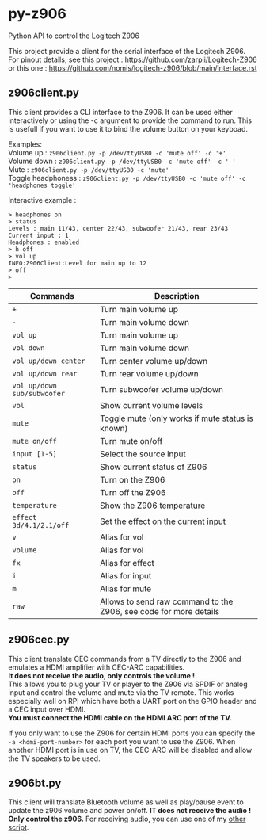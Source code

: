 # py-z906
Python API to control the Logitech Z906

This project provide a client for the serial interface of the Logitech Z906.  
For pinout details, see this project : https://github.com/zarpli/Logitech-Z906 or this one : https://github.com/nomis/logitech-z906/blob/main/interface.rst

## z906client.py
This client provides a CLI interface to the Z906.
It can be used either interactively or using the -c argument to provide the command to run.
This is usefull if you want to use it to bind the volume button on your keyboad.

Examples:  
Volume up : ```z906client.py -p /dev/ttyUSB0 -c 'mute off' -c '+'```  
Volume down : ```z906client.py -p /dev/ttyUSB0 -c 'mute off' -c '-'```  
Mute : ```z906client.py -p /dev/ttyUSB0 -c 'mute'```  
Toggle headphoness : ```z906client.py -p /dev/ttyUSB0 -c 'mute off' -c 'headphones toggle'```  

Interactive example :

```# ~/z906 $ ./z906client.py -p /dev/ttyUSB0
> headphones on
> status
Levels : main 11/43, center 22/43, subwoofer 21/43, rear 23/43
Current input : 1
Headphones : enabled
> h off
> vol up
INFO:Z906Client:Level for main up to 12
> off
>
```

| Commands | Description |
| --- | --- |
| `+` | Turn main volume up |
| `-` | Turn main volume down |
| `vol up` | Turn main volume up |
| `vol down` | Turn main volume down |
| `vol up/down center` | Turn center volume up/down |
| `vol up/down rear` | Turn rear volume up/down |
| `vol up/down sub/subwoofer` | Turn subwoofer volume up/down |
| `vol` | Show current volume levels |
| `mute` | Toggle mute (only works if mute status is known) |
| `mute on/off` | Turn mute on/off |
| `input [1-5]` | Select the source input |
| `status` | Show current status of Z906 |
| `on` | Turn on the Z906 |
| `off` | Turn off the Z906 |
| `temperature` | Show the Z906 temperature |
| `effect 3d/4.1/2.1/off` | Set the effect on the current input |
| `v` | Alias for vol |
| `volume` | Alias for vol |
| `fx` | Alias for effect |
| `i` | Alias for input |
| `m` | Alias for mute |
| `raw` | Allows to send raw command to the Z906, see code for more details |


## z906cec.py
This client translate CEC commands from a TV directly to the Z906 and emulates a HDMI amplifier with CEC-ARC capabilities.  
**It does not receive the audio, only controls the volume !**  
This allows you to plug your TV or player to the Z906 via SPDIF or analog input and control the volume and mute via the TV remote.
This works especially well on RPI which have both a UART port on the GPIO header and a CEC input over HDMI.  
**You must connect the HDMI cable on the HDMI ARC port of the TV.**

If you only want to use the Z906 for certain HDMI ports you can specify the `-a <hdmi-port-number>` for each port you want to use the Z906. When another HDMI port is in use on TV, the CEC-ARC will be disabled and allow the TV speakers to be used.


## z906bt.py
This client will translate Bluetooth volume as well as play/pause event to update the z906 volume and power on/off.
**IT does not receive the audio ! Only control the z906.** For receiving audio, you can use one of my [other script](https://github.com/gmsoft-tuxicoman/bt-audio).

